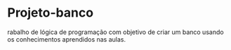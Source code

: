 # Projeto-banco
rabalho de lógica de programação com objetivo de criar um banco usando os conhecimentos aprendidos nas aulas.
